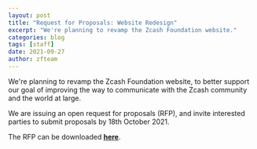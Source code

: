 ```yaml
---
layout: post
title: "Request for Proposals: Website Redesign"
excerpt: "We're planning to revamp the Zcash Foundation website."
categories: blog
tags: [staff]
date: 2021-09-27
author: zfteam
---
```


We're planning to revamp the Zcash Foundation website, to better support our goal of improving the way to communicate with the Zcash community and the world at large. 

We are issuing an open request for proposals (RFP), and invite interested parties to submit proposals by 18th October 2021. 

The RFP can be downloaded **[here](/about/Zfnd_website_RFP_20210927.pdf)**. 
